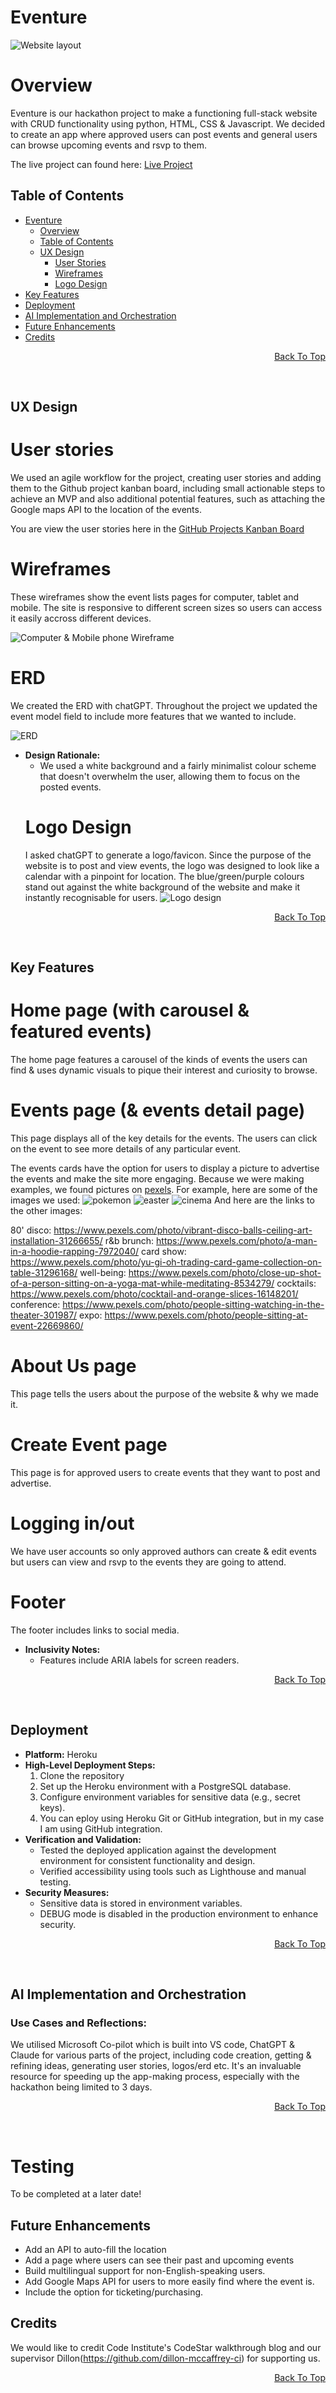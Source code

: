 # Eventure
![Website layout](static/images/home-page.png)
# Overview
Eventure is our hackathon project to make a functioning full-stack website with CRUD functionality using python, HTML, CSS & Javascript. We decided to create an app where approved users can post events and general users can browse upcoming events and rsvp to them. 

The live project can found here: <a href="" target="_blank">Live Project</a>


<h2 text-align="center" id="TOC">Table of Contents</h2>

- [Eventure](#eventure)
  - [Overview](#overview)
  - [Table of Contents](#TOC)
  - [UX Design](#ux-design)
    - [User Stories](#user-stories)
    - [Wireframes](#wireframes)
    - [Logo Design](#logo-design)
- [Key Features](#key-features)
- [Deployment](#deployment)
- [AI Implementation and Orchestration](#ai-implementation-and-orchestration)
- [Future Enhancements](#future-enhancements)
- [Credits](#credits)

<p align="right"><a href="#eventure">Back To Top</a></p>
<br>

## UX Design
# User stories
We used an agile workflow for the project, creating user stories and adding them to the Github project kanban board, including small actionable steps to achieve an MVP and also additional potential features, such as attaching the Google maps API to the location of the events. 

You are view the user stories here in the [GitHub Projects Kanban Board](https://github.com/users/LorealCI/projects/9)


# Wireframes
These wireframes show the event lists pages for computer, tablet and mobile. The site is responsive to different screen sizes so users can access it easily accross different devices. 

![Computer & Mobile phone Wireframe](static/images/event-app-wireframe.png)

# ERD
We created the ERD with chatGPT. Throughout the project we updated the event model field to include more features that we wanted to include.

![ERD](static/images/basic-erd.png)



- **Design Rationale:**
  - We used a white background and a fairly minimalist colour scheme that doesn't overwhelm the user, allowing them to focus on the posted events.
  # Logo Design
  I asked chatGPT to generate a logo/favicon. Since the purpose of the website is to post and view events, the logo was designed to look like a calendar with a pinpoint for location. The blue/green/purple colours stand out against the white background of the website and make it instantly recognisable for users. 
  ![Logo design](static/images/eventure-logo.png)
  
<p align="right"><a href="#eventure">Back To Top</a></p>
<br>


## Key Features

# Home page (with carousel & featured events)
The home page features a carousel of the kinds of events the users can find & uses dynamic visuals to pique their interest and curiosity to browse.

# Events page (& events detail page) 
This page displays all of the key details for the events. The users can click on the event to see more details of any particular event.

The events cards have the option for users to display a picture to advertise the events and make the site more engaging. Because we were making examples, we found pictures on [pexels](https://www.pexels.com/). For example, here are some of the images we used:
![pokemon](static/images/pexels-cards.jpg)
![easter](static/images/pexels-easter.jpg)
![cinema](static/images/pexels-outdoor-cinema.jpg)
And here are the links to the other images:

80' disco: https://www.pexels.com/photo/vibrant-disco-balls-ceiling-art-installation-31266655/
r&b brunch: https://www.pexels.com/photo/a-man-in-a-hoodie-rapping-7972040/
card show: https://www.pexels.com/photo/yu-gi-oh-trading-card-game-collection-on-table-31296168/
well-being: https://www.pexels.com/photo/close-up-shot-of-a-person-sitting-on-a-yoga-mat-while-meditating-8534279/
cocktails: https://www.pexels.com/photo/cocktail-and-orange-slices-16148201/
conference: https://www.pexels.com/photo/people-sitting-watching-in-the-theater-301987/
expo: https://www.pexels.com/photo/people-sitting-at-event-22669860/



# About Us page
This page tells the users about the purpose of the website & why we made it.

# Create Event page 
This page is for approved users to create events that they want to post and advertise.

# Logging in/out 
We have user accounts so only approved authors can create & edit events but users can view and rsvp to the events they are going to attend. 

# Footer
The footer includes links to social media. 

- **Inclusivity Notes:** 
  - Features include ARIA labels for screen readers.

<p align="right"><a href="#eventure">Back To Top</a></p>
<br>


## Deployment
- **Platform:** Heroku
- **High-Level Deployment Steps:** 
  1. Clone the repository
  2. Set up the Heroku environment with a PostgreSQL database.
  3. Configure environment variables for sensitive data (e.g., secret keys).
  4. You can eploy using Heroku Git or GitHub integration, but in my case I am using GitHub integration.
- **Verification and Validation:**
  - Tested the deployed application against the development environment for consistent functionality and design.
  - Verified accessibility using tools such as Lighthouse and manual testing.
- **Security Measures:**
  - Sensitive data is stored in environment variables.
  - DEBUG mode is disabled in the production environment to enhance security.

<p align="right"><a href="#eventure">Back To Top</a></p>
<br>


  ## AI Implementation and Orchestration

### Use Cases and Reflections:
We utilised Microsoft Co-pilot which is built into VS code, ChatGPT & Claude for various parts of the project, including code creation, getting & refining ideas, generating user stories, logos/erd etc. It's an invaluable resource for speeding up the app-making process, especially with the hackathon being limited to 3 days.


<p align="right"><a href="#eventure">Back To Top</a></p>
<br>

# Testing
To be completed at a later date!


## Future Enhancements
- Add an API to auto-fill the location
- Add a page where users can see their past and upcoming events
- Build multilingual support for non-English-speaking users.
- Add Google Maps API for users to more easily find where the event is.
- Include the option for ticketing/purchasing.

## Credits
We would like to credit Code Institute's CodeStar walkthrough blog and our supervisor Dillon(https://github.com/dillon-mccaffrey-ci) for supporting us. 

<p align="right"><a href="#eventure">Back To Top</a></p>
<br>